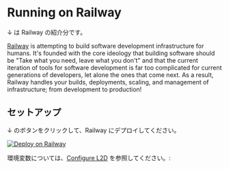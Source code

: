 # Running on Railway

↓ は Railway の紹介分です。

[Railway](https://railway.app/) is attempting to build software development infrastructure for humans. It's founded with the core ideology that building software should be "Take what you need, leave what you don't" and that the current iteration of tools for software development is far too complicated for current generations of developers, let alone the ones that come next. As a result, Railway handles your builds, deployments, scaling, and management of infrastructure; from development to production!

## セットアップ

↓ のボタンをクリックして、Railway にデプロイしてください。

[![Deploy on Railway](https://railway.app/button.svg)](https://railway.app/new/template/rvH-WB&referralCode=l7uav7)

環境変数については、[Configure L2D](../quickstart.ja.md#構成) を参照してください。:
